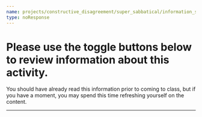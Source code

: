 ```yaml
---
name: projects/constructive_disagreement/super_sabbatical/information_seen_this_before_header.md
type: noResponse
---
```


# Please use the toggle buttons below to review information about this activity.

You should have already read this information prior to coming to class, but if you have a moment, you may spend this time refreshing yourself on the content.

---
